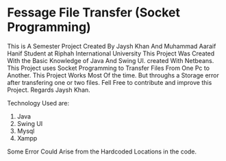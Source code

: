 # Fessage File Transfer (Socket Programming)
This is A Semester Project Created By Jaysh Khan And Muhammad Aaraif Hanif Student at Riphah International University
This Project Was Created With the Basic Knowledge of Java And Swing UI. created With Netbeans.
This Project uses Socket Programming to Transfer Files From One Pc to Another.
This Project Works Most Of the time. But throughs a Storage error after transfering one or two files.
Fell Free to contribute and improve this Project.
Regards Jaysh Khan.

Technology Used are:
1. Java
2. Swing UI
3. Mysql
4. Xampp


Some Error Could Arise from the Hardcoded Locations in the code.
